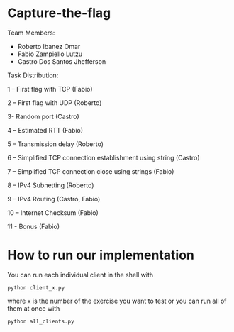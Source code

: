 # Capture-the-flag
Team Members:
- Roberto Ibanez Omar
- Fabio Zampiello Lutzu
- Castro Dos Santos Jhefferson

Task Distribution:

1 – First flag with TCP (Fabio)

2 – First flag with UDP (Roberto)

3- Random port (Castro)

4 – Estimated RTT (Fabio)

5 – Transmission delay (Roberto)

6 – Simplified TCP connection establishment using string (Castro)

7 – Simplified TCP connection close using strings (Fabio)

8 – IPv4 Subnetting (Roberto)

9 – IPv4 Routing (Castro, Fabio)

10 – Internet Checksum (Fabio)

11 - Bonus (Fabio)

# How to run our implementation

You can run each individual client in the shell with

`python client_x.py`

where x is the number of the exercise you want to test
or you can run all of them at once with

`python all_clients.py`
